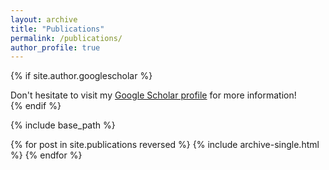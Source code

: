 ```yaml
---
layout: archive
title: "Publications"
permalink: /publications/
author_profile: true
---
```


{% if site.author.googlescholar %}
  <div class="wordwrap">Don't hesitate to visit my <a href="{{site.author.googlescholar}}">Google Scholar profile</a> for more information! </div> 
{% endif %}

{% include base_path %}

{% for post in site.publications reversed %}
  {% include archive-single.html %}
{% endfor %}
